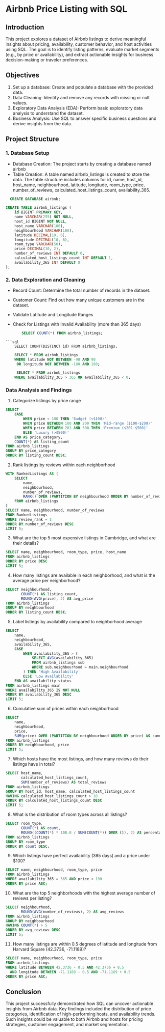 # Airbnb Price Listing with SQL

## Introduction
This project explores a dataset of Airbnb listings to derive meaningful insights about pricing, availability, customer behavior, and host activities using SQL. The goal is to identify listing patterns, evaluate market segments (e.g., by price or availability), and extract actionable insights for business decision-making or traveler preferences. 

## Objectives
1. Set up a database: Create and populate a database with the provided data.
2. Data Cleaning: Identify and remove any records with missing or null values.
3. Exploratory Data Analysis (EDA): Perform basic exploratory data analysis to understand the dataset.
4. Business Analysis: Use SQL to answer specific business questions and derive insights from the data.

## Project Structure
  ### 1. Database Setup
  * Database Creation: The project starts by creating a database named airbnb
  * Table Creation: A table named airbnb_listings is created to store the data. The table structure includes columns for id, name, host_id, host_name, neighbourhood, latitude, longitude, room_type, price, number_of_reviews, calculated_host_listings_count, availability_365.

```sql
  CREATE DATABASE airbnb;

CREATE TABLE airbnb_listings (
    id BIGINT PRIMARY KEY,
    name VARCHAR(255) NOT NULL,
    host_id BIGINT NOT NULL,
    host_name VARCHAR(100),
    neighbourhood VARCHAR(100),
    latitude DECIMAL(10, 6),
    longitude DECIMAL(10, 6),
    room_type VARCHAR(50),
    price DECIMAL(10, 2),
    number_of_reviews INT DEFAULT 0,
    calculated_host_listings_count INT DEFAULT 1,
    availability_365 INT DEFAULT 0
);
```
### 2. Data Exploration and Cleaning
   * Record Count: Determine the total number of records in the dataset.
   * Customer Count: Find out how many unique customers are in the dataset.
   *  Validate Latitude and Longitude Ranges
   * Check for Listings with Invalid Availability (more than 365 days)

     ```sql
         SELECT COUNT(*) FROM airbnb_listings;
```
```sql
    SELECT COUNT(DISTINCT id) FROM airbnb_listings;
```
```sql
    SELECT * FROM airbnb_listings
    WHERE latitude NOT BETWEEN -90 AND 90
     OR longitude NOT BETWEEN -180 AND 180;
```
```sql
     SELECT * FROM airbnb_listings
    WHERE availability_365 > 365 OR availability_365 < 0;
```

### Data Analysis and Findings
1. Categorize listings by price range 
```sql
SELECT 
    CASE 
        WHEN price < 100 THEN 'Budget (<$100)'
        WHEN price BETWEEN 100 AND 200 THEN 'Mid-range ($100-$200)'
        WHEN price BETWEEN 201 AND 500 THEN 'Premium ($201-$500)'
        ELSE 'Luxury (>$500)'
    END AS price_category,
    COUNT(*) AS listing_count
FROM airbnb_listings
GROUP BY price_category
ORDER BY listing_count DESC;
```
2. Rank listings by reviews within each neighborhood
```sql
WITH RankedListings AS (
    SELECT 
        name, 
        neighbourhood, 
        number_of_reviews,
        RANK() OVER (PARTITION BY neighbourhood ORDER BY number_of_reviews DESC) AS review_rank
    FROM airbnb_listings
)
SELECT name, neighbourhood, number_of_reviews
FROM RankedListings
WHERE review_rank = 1
ORDER BY number_of_reviews DESC
LIMIT 5;
```
 3. What are the top 5 most expensive listings in Cambridge, and what are their details?
```sql
SELECT name, neighbourhood, room_type, price, host_name
FROM airbnb_listings
ORDER BY price DESC
LIMIT 5;
```
4. How many listings are available in each neighborhood, and what is the average price per neighborhood?
```sql
SELECT neighbourhood, 
       COUNT(*) AS listing_count, 
       ROUND(AVG(price), 2) AS avg_price
FROM airbnb_listings
GROUP BY neighbourhood
ORDER BY listing_count DESC;
```
 5. Label listings by availability compared to neighborhood average
```sql
SELECT 
    name, 
    neighbourhood, 
    availability_365,
    CASE 
        WHEN availability_365 > (
            SELECT AVG(availability_365) 
            FROM airbnb_listings sub 
            WHERE sub.neighbourhood = main.neighbourhood
        ) THEN 'High Availability'
        ELSE 'Low Availability'
    END AS availability_status
FROM airbnb_listings main
WHERE availability_365 IS NOT NULL
ORDER BY availability_365 DESC
LIMIT 5;
```
6. Cumulative sum of prices within each neighborhood 
```sql
SELECT 
    name, 
    neighbourhood, 
    price,
    SUM(price) OVER (PARTITION BY neighbourhood ORDER BY price) AS cumulative_price
FROM airbnb_listings
ORDER BY neighbourhood, price
LIMIT 5;
```
7. Which hosts have the most listings, and how many reviews do their listings have in total?
```sql
SELECT host_name, 
       calculated_host_listings_count, 
       SUM(number_of_reviews) AS total_reviews
FROM airbnb_listings
GROUP BY host_id, host_name, calculated_host_listings_count
HAVING calculated_host_listings_count > 10
ORDER BY calculated_host_listings_count DESC
LIMIT 5;
```
8. What is the distribution of room types across all listings?
```sql
SELECT room_type, 
       COUNT(*) AS count, 
       ROUND((COUNT(*) * 100.0 / SUM(COUNT(*)) OVER ()), 2) AS percentage
FROM airbnb_listings
GROUP BY room_type
ORDER BY count DESC;
```
9. Which listings have perfect availability (365 days) and a price under $100?
```sql
SELECT name, neighbourhood, room_type, price
FROM airbnb_listings
WHERE availability_365 = 365 AND price < 100
ORDER BY price ASC;
```
10. What are the top 5 neighborhoods with the highest average number of reviews per listing?
```sql
SELECT neighbourhood, 
       ROUND(AVG(number_of_reviews), 2) AS avg_reviews
FROM airbnb_listings
GROUP BY neighbourhood
HAVING COUNT(*) > 5
ORDER BY avg_reviews DESC
LIMIT 5;
```
11. How many listings are within 0.5 degrees of latitude and longitude from Harvard Square (42.3736, -71.1189)?
```sql
SELECT name, neighbourhood, room_type, price
FROM airbnb_listings
WHERE latitude BETWEEN 42.3736 - 0.5 AND 42.3736 + 0.5
  AND longitude BETWEEN -71.1189 - 0.5 AND -71.1189 + 0.5
ORDER BY price ASC;
```
## Conclusion
This project successfully demonstrated how SQL can uncover actionable insights from Airbnb data. Key findings included the distribution of price categories, identification of high-performing hosts, and availability trends. Such insights could be valuable to both Airbnb and hosts for pricing strategies, customer engagement, and market segmentation.


